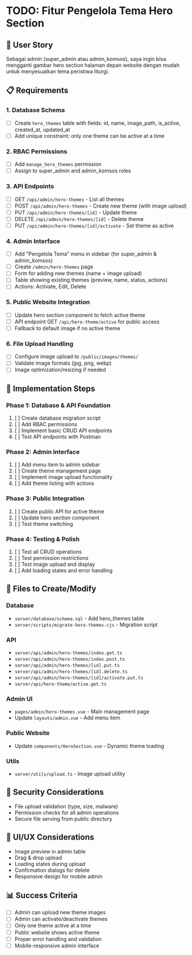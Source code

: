 # TODO: Fitur Pengelola Tema Hero Section

## 🎯 User Story
Sebagai admin (super_admin atau admin_komsos), saya ingin bisa mengganti gambar hero section halaman depan website dengan mudah untuk menyesuaikan tema peristiwa liturgi.

## 📋 Requirements

### 1. Database Schema
- [ ] Create `hero_themes` table with fields: id, name, image_path, is_active, created_at, updated_at
- [ ] Add unique constraint: only one theme can be active at a time

### 2. RBAC Permissions
- [ ] Add `manage_hero_themes` permission
- [ ] Assign to super_admin and admin_komsos roles

### 3. API Endpoints
- [ ] GET `/api/admin/hero-themes` - List all themes
- [ ] POST `/api/admin/hero-themes` - Create new theme (with image upload)
- [ ] PUT `/api/admin/hero-themes/[id]` - Update theme
- [ ] DELETE `/api/admin/hero-themes/[id]` - Delete theme
- [ ] PUT `/api/admin/hero-themes/[id]/activate` - Set theme as active

### 4. Admin Interface
- [ ] Add "Pengelola Tema" menu in sidebar (for super_admin & admin_komsos)
- [ ] Create `/admin/hero-themes` page
- [ ] Form for adding new themes (name + image upload)
- [ ] Table showing existing themes (preview, name, status, actions)
- [ ] Actions: Activate, Edit, Delete

### 5. Public Website Integration
- [ ] Update hero section component to fetch active theme
- [ ] API endpoint GET `/api/hero-theme/active` for public access
- [ ] Fallback to default image if no active theme

### 6. File Upload Handling
- [ ] Configure image upload to `/public/images/themes/`
- [ ] Validate image formats (jpg, png, webp)
- [ ] Image optimization/resizing if needed

## 🔄 Implementation Steps

### Phase 1: Database & API Foundation
1. [ ] Create database migration script
2. [ ] Add RBAC permissions
3. [ ] Implement basic CRUD API endpoints
4. [ ] Test API endpoints with Postman

### Phase 2: Admin Interface
1. [ ] Add menu item to admin sidebar
2. [ ] Create theme management page
3. [ ] Implement image upload functionality
4. [ ] Add theme listing with actions

### Phase 3: Public Integration
1. [ ] Create public API for active theme
2. [ ] Update hero section component
3. [ ] Test theme switching

### Phase 4: Testing & Polish
1. [ ] Test all CRUD operations
2. [ ] Test permission restrictions
3. [ ] Test image upload and display
4. [ ] Add loading states and error handling

## 📁 Files to Create/Modify

### Database
- `server/database/schema.sql` - Add hero_themes table
- `server/scripts/migrate-hero-themes.cjs` - Migration script

### API
- `server/api/admin/hero-themes/index.get.ts`
- `server/api/admin/hero-themes/index.post.ts`
- `server/api/admin/hero-themes/[id].put.ts`
- `server/api/admin/hero-themes/[id].delete.ts`
- `server/api/admin/hero-themes/[id]/activate.put.ts`
- `server/api/hero-theme/active.get.ts`

### Admin UI
- `pages/admin/hero-themes.vue` - Main management page
- Update `layouts/admin.vue` - Add menu item

### Public Website
- Update `components/HeroSection.vue` - Dynamic theme loading

### Utils
- `server/utils/upload.ts` - Image upload utility

## 🔐 Security Considerations
- File upload validation (type, size, malware)
- Permission checks for all admin operations
- Secure file serving from public directory

## 🎨 UI/UX Considerations
- Image preview in admin table
- Drag & drop upload
- Loading states during upload
- Confirmation dialogs for delete
- Responsive design for mobile admin

## 📊 Success Criteria
- [ ] Admin can upload new theme images
- [ ] Admin can activate/deactivate themes
- [ ] Only one theme active at a time
- [ ] Public website shows active theme
- [ ] Proper error handling and validation
- [ ] Mobile-responsive admin interface

